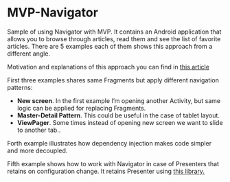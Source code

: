 # MVP-Navigator

Sample of using Navigator with MVP. It contains an Android application that allows you to browse through articles, read them and see the list of favorite articles. There are 5 examples each of them shows this approach from a different angle.

Motivation and explanations of this approach you can find in [this article](https://medium.com/@nikita.kozlov/navigation-in-the-context-of-mvp-f474ed313901#.brvusch7b)

First three examples shares same Fragments but apply different navigation patterns: 
* **New screen**. In the first example I’m opening another Activity, but same logic can be applied for replacing Fragments.
* **Master-Detail Pattern**. This could be useful in the case of tablet layout.
* **ViewPager**. Some times instead of opening new screen we want to slide to another tab.. 

Forth example illustrates how dependency injection makes code simpler and more decoupled.

Fifth example shows how to work with Navigator in case of Presenters that retains on configuration change. It retains Presenter using [this library.](https://github.com/NikitaKozlov/RetainPresenter)

